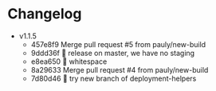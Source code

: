 # Changelog 

- v1.1.5
  - 457e8f9 Merge pull request #5 from pauly/new-build
  - 9ddd36f :thinking: release on master, we have no staging
  - e8ea650 :hammer: whitespace
  - 8a29633 Merge pull request #4 from pauly/new-build
  - 7d80d46 :thinking: try new branch of deployment-helpers

